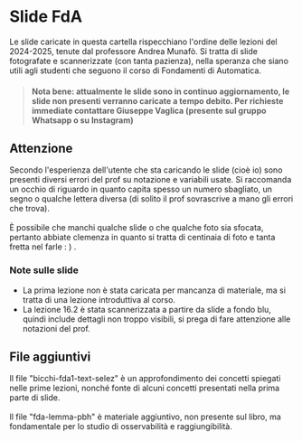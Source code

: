 # Slide FdA
Le slide caricate in questa cartella rispecchiano l'ordine delle lezioni del 2024-2025, tenute dal professore Andrea Munafò. Si tratta di slide fotografate e scannerizzate (con tanta pazienza), nella speranza che siano utili agli studenti che seguono il corso di Fondamenti di Automatica.
> #### Nota bene: attualmente le slide sono in continuo aggiornamento, le slide non presenti verranno caricate a tempo debito. Per richieste immediate contattare Giuseppe Vaglica (presente sul gruppo Whatsapp o su Instagram)
## Attenzione
Secondo l'esperienza dell'utente che sta caricando le slide (cioè io) sono presenti diversi errori del prof su notazione e variabili usate. Si raccomanda un occhio di riguardo in quanto capita spesso un numero sbagliato, un segno o qualche lettera diversa (di solito il prof sovrascrive a mano gli errori che trova).<br><br>
È possibile che manchi qualche slide o che qualche foto sia sfocata, pertanto abbiate clemenza in quanto si tratta di centinaia di foto e tanta fretta nel farle : ) .
### Note sulle slide
* La prima lezione non è stata caricata per mancanza di materiale, ma si tratta di una lezione introduttiva al corso.<br>
* La lezione 16.2 è stata scannerizzata a partire da slide a fondo blu, quindi include dettagli non troppo visibili, si prega di fare attenzione alle notazioni del prof.<br>
## File aggiuntivi
Il file "bicchi-fda1-text-selez" è un approfondimento dei concetti spiegati nelle prime lezioni, nonché fonte di alcuni concetti presentati nella prima parte di slide.<br><br>
Il file "fda-lemma-pbh" è materiale aggiuntivo, non presente sul libro, ma fondamentale per lo studio di osservabilità e raggiungibilità.